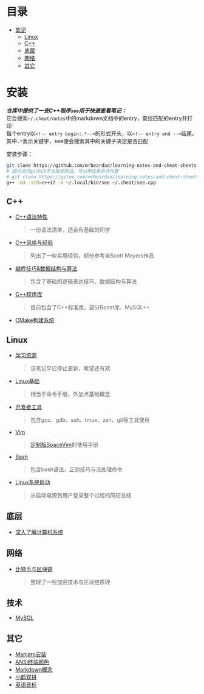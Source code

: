 # 目录
- [笔记](#笔记)
  - [Linux](#linux)
  - [C++](#c)
  - [底层](#底层)
  - [网络](#网络)
  - [其它](#其它)

# 安装
***仓库中提供了一支C++程序`see`用于快速查看笔记：***  
它会搜索`~/.cheat/notes`中的markdown文档中的entry，查找匹配的entry并打印  
每个entry以`<!-- entry begin:.*-->`的形式开头，以`<!-- entry end -->`结尾。
其中`.*`表示关键字，see便会搜索其中的关键子决定是否匹配  

安装步骤：
```sh
git clone https://github.com/mrbeardad/learning-notes-and-cheat-sheets ~/.cheat
# 国内访问github不太友好的话，可以用这条命令代替
# git clone https://gitee.com/mrbeardad/learning-notes-and-cheat-sheets ~/.cheat
g++ -O3 -std=c++17 -o ~/.local/bin/see ~/.cheat/see.cpp
```

## C++
* [C++语法特性](notes/cpp.md)
    > 一份语法清单，适合有基础的同学
* [C++风格与经验](notes/cppstyle.md)
    > 列出了一些实用经验，部分参考自Scott Meyers作品
* [编程技巧&数据结构与算法](notes/dsaa.md)
    > 包含了基础的逻辑表达技巧、数据结构与算法
* [C++程序库](notes/cppman.md)
    > 目前包含了C++标准库、部分Boost库、MySQL++
* [CMake构建系统](notes/cmake.md)

## Linux
* [学习资源](notes/learning-resource.md)
    > 该笔记早已停止更新，希望还有效
* [Linux基础](notes/linux.md)
    > 相当于命令手册，外加点基础概念
* [开发者工具](notes/devtool.md)
    > 包含gcc、gdb、ssh、tmux、zsh、git等工具使用
* [Vim](notes/vim.md)
    > [定制版SpaceVim](https://github.com/mrbeardad/SpaceVim)的使用手册
* [Bash](notes/bash.md)
    > 包含bash语法、正则技巧与流处理命令
* [Linux系统启动](notes/boot.md)
    > 从启动电源到用户登录整个过程的简短总结

## 底层
* [深入了解计算机系统](notes/csapp.md)

## 网络
* [比特币与区块链](notes/bitcoin.md)
    > 整理了一些加密技术与区块链原理

## 技术
* [MySQL](notes/mysql.md)

## 其它
* [Manjaro安装](notes/manjaro.md)
* [ANSI终端颜色](notes/ansi.md)
* [Markdown概念](notes/markdown.md)
* [小鹤双拼](notes/xhup.md)
* [英语音标](notes/english.md)


